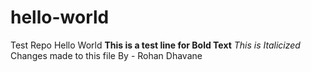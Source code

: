 # hello-world
Test Repo Hello World
**This is a test line for Bold Text**
*This is Italicized*
Changes made to this file
By - Rohan Dhavane
